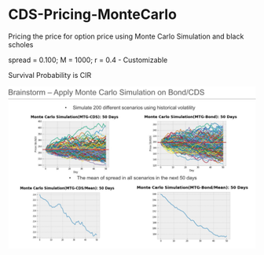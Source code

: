 # CDS-Pricing-MonteCarlo
Pricing the price for option price using Monte Carlo Simulation and black scholes

spread = 0.100; M = 1000; r = 0.4 - Customizable 

Survival Probability is CIR 

![alt text](https://github.com/nacked-riveroverflow/CDS-Pricing-MonteCarlo/blob/master/coding%20result.jpg)
